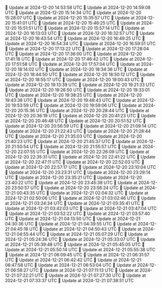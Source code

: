 🔄 Update at 2024-12-20 14:53:58 UTC
🔄 Update at 2024-12-20 14:59:08 UTC
🔄 Update at 2024-12-20 15:14:34 UTC
🔄 Update at 2024-12-20 15:28:07 UTC
🔄 Update at 2024-12-20 15:35:57 UTC
🔄 Update at 2024-12-20 15:41:01 UTC
🔄 Update at 2024-12-20 15:46:25 UTC
🔄 Update at 2024-12-20 15:51:51 UTC
🔄 Update at 2024-12-20 15:57:14 UTC
🔄 Update at 2024-12-20 16:13:03 UTC
🔄 Update at 2024-12-20 16:32:57 UTC
🔄 Update at 2024-12-20 16:43:54 UTC
🔄 Update at 2024-12-20 16:49:25 UTC
🔄 Update at 2024-12-20 16:54:34 UTC
🔄 Update at 2024-12-20 16:59:51 UTC
🔄 Update at 2024-12-20 17:13:22 UTC
🔄 Update at 2024-12-20 17:28:04 UTC
🔄 Update at 2024-12-20 17:36:00 UTC
🔄 Update at 2024-12-20 17:41:18 UTC
🔄 Update at 2024-12-20 17:46:42 UTC
🔄 Update at 2024-12-20 17:51:58 UTC
🔄 Update at 2024-12-20 17:57:04 UTC
🔄 Update at 2024-12-20 18:14:02 UTC
🔄 Update at 2024-12-20 18:34:36 UTC
🔄 Update at 2024-12-20 18:44:50 UTC
🔄 Update at 2024-12-20 18:50:12 UTC
🔄 Update at 2024-12-20 18:55:17 UTC
🔄 Update at 2024-12-20 19:00:43 UTC
🔄 Update at 2024-12-20 19:13:39 UTC
🔄 Update at 2024-12-20 19:21:33 UTC
🔄 Update at 2024-12-20 19:26:50 UTC
🔄 Update at 2024-12-20 19:33:01 UTC
🔄 Update at 2024-12-20 19:38:25 UTC
🔄 Update at 2024-12-20 19:43:38 UTC
🔄 Update at 2024-12-20 19:48:43 UTC
🔄 Update at 2024-12-20 19:53:59 UTC
🔄 Update at 2024-12-20 19:59:06 UTC
🔄 Update at 2024-12-20 20:15:36 UTC
🔄 Update at 2024-12-20 20:28:44 UTC
🔄 Update at 2024-12-20 20:36:19 UTC
🔄 Update at 2024-12-20 20:41:23 UTC
🔄 Update at 2024-12-20 20:46:48 UTC
🔄 Update at 2024-12-20 20:51:52 UTC
🔄 Update at 2024-12-20 20:56:59 UTC
🔄 Update at 2024-12-20 21:09:14 UTC
🔄 Update at 2024-12-20 21:22:43 UTC
🔄 Update at 2024-12-20 21:28:44 UTC
🔄 Update at 2024-12-20 21:35:03 UTC
🔄 Update at 2024-12-20 21:40:23 UTC
🔄 Update at 2024-12-20 21:45:37 UTC
🔄 Update at 2024-12-20 21:50:54 UTC
🔄 Update at 2024-12-20 21:55:57 UTC
🔄 Update at 2024-12-20 22:07:55 UTC
🔄 Update at 2024-12-20 22:26:09 UTC
🔄 Update at 2024-12-20 22:35:31 UTC
🔄 Update at 2024-12-20 22:41:22 UTC
🔄 Update at 2024-12-20 22:47:11 UTC
🔄 Update at 2024-12-20 22:52:03 UTC
🔄 Update at 2024-12-20 22:57:17 UTC
🔄 Update at 2024-12-20 23:10:04 UTC
🔄 Update at 2024-12-20 23:23:31 UTC
🔄 Update at 2024-12-20 23:29:14 UTC
🔄 Update at 2024-12-20 23:35:21 UTC
🔄 Update at 2024-12-20 23:40:22 UTC
🔄 Update at 2024-12-20 23:45:38 UTC
🔄 Update at 2024-12-20 23:50:57 UTC
🔄 Update at 2024-12-20 23:56:24 UTC
🔄 Update at 2024-12-21 00:43:35 UTC
🔄 Update at 2024-12-21 02:04:32 UTC
🔄 Update at 2024-12-21 02:50:06 UTC
🔄 Update at 2024-12-21 03:02:46 UTC
🔄 Update at 2024-12-21 03:24:34 UTC
🔄 Update at 2024-12-21 03:35:41 UTC
🔄 Update at 2024-12-21 03:42:03 UTC
🔄 Update at 2024-12-21 03:47:04 UTC
🔄 Update at 2024-12-21 03:52:22 UTC
🔄 Update at 2024-12-21 03:57:40 UTC
🔄 Update at 2024-12-21 04:13:50 UTC
🔄 Update at 2024-12-21 04:30:36 UTC
🔄 Update at 2024-12-21 04:39:55 UTC
🔄 Update at 2024-12-21 04:45:18 UTC
🔄 Update at 2024-12-21 04:50:43 UTC
🔄 Update at 2024-12-21 04:55:44 UTC
🔄 Update at 2024-12-21 05:07:29 UTC
🔄 Update at 2024-12-21 05:24:36 UTC
🔄 Update at 2024-12-21 05:33:07 UTC
🔄 Update at 2024-12-21 05:39:48 UTC
🔄 Update at 2024-12-21 05:45:05 UTC
🔄 Update at 2024-12-21 05:50:14 UTC
🔄 Update at 2024-12-21 05:55:38 UTC
🔄 Update at 2024-12-21 06:09:45 UTC
🔄 Update at 2024-12-21 06:31:57 UTC
🔄 Update at 2024-12-21 06:42:42 UTC
🔄 Update at 2024-12-21 06:47:58 UTC
🔄 Update at 2024-12-21 06:53:04 UTC
🔄 Update at 2024-12-21 06:58:27 UTC
🔄 Update at 2024-12-21 07:11:13 UTC
🔄 Update at 2024-12-21 07:22:21 UTC
🔄 Update at 2024-12-21 07:27:30 UTC
🔄 Update at 2024-12-21 07:33:37 UTC
🔄 Update at 2024-12-21 07:38:51 UTC
